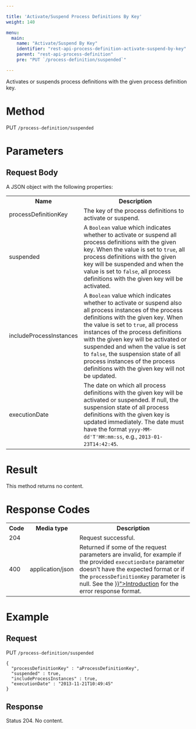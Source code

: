 ```yaml
---

title: 'Activate/Suspend Process Definitions By Key'
weight: 140

menu:
  main:
    name: "Activate/Suspend By Key"
    identifier: "rest-api-process-definition-activate-suspend-by-key"
    parent: "rest-api-process-definition"
    pre: "PUT `/process-definition/suspended`"

---
```



Activates or suspends process definitions with the given process definition key.

# Method

PUT `/process-definition/suspended`

# Parameters

## Request Body

A JSON object with the following properties:

<table class="table table-striped">
  <tr>
    <th>Name</th>
    <th>Description</th>
  </tr>
  <tr>
    <td>processDefinitionKey</td>
    <td>The key of the process definitions to activate or suspend.</td>
  </tr>
  <tr>
    <td>suspended</td>
    <td>A <code>Boolean</code> value which indicates whether to activate or suspend all process definitions with the given key. When the value is set to <code>true</code>, all process definitions with the given key will be suspended and when the value is set to <code>false</code>, all process definitions with the given key will be activated.</td>
  </tr>
  <tr>
    <td>includeProcessInstances</td>
    <td>A <code>Boolean</code> value which indicates whether to activate or suspend also all process instances of the process definitions with the given key. When the value is set to <code>true</code>, all process instances of the process definitions with the given key will be activated or suspended and when the value is set to <code>false</code>, the suspension state of all process instances of the process definitions with the given key will not be updated.</td>
  </tr>
  <tr>
    <td>executionDate</td>
    <td>The date on which all process definitions with the given key will be activated or suspended. If null, the suspension state of all process definitions with the given key is updated immediately. The date must have the format <code>yyyy-MM-dd'T'HH:mm:ss</code>, e.g., <code>2013-01-23T14:42:45</code>.</td>
  </tr>
</table>


# Result

This method returns no content.


# Response Codes

<table class="table table-striped">
  <tr>
    <th>Code</th>
    <th>Media type</th>
    <th>Description</th>
  </tr>
  <tr>
    <td>204</td>
    <td></td>
    <td>Request successful.</td>
  </tr>
  <tr>
    <td>400</td>
    <td>application/json</td>
    <td>Returned if some of the request parameters are invalid, for example if the provided <code>executionDate</code> parameter doesn't have the expected format or if the <code>processDefinitionKey</code> parameter is null. See the <a href="{{< relref "reference/rest/overview/_index.md#error-handling" >}}">Introduction</a> for the error response format.</td>
  </tr>
</table>


# Example

## Request

PUT `/process-definition/suspended`

    {
      "processDefinitionKey" : "aProcessDefinitionKey",
      "suspended" : true,
      "includeProcessInstances" : true,
      "executionDate" : "2013-11-21T10:49:45"
    }

## Response

Status 204. No content.
